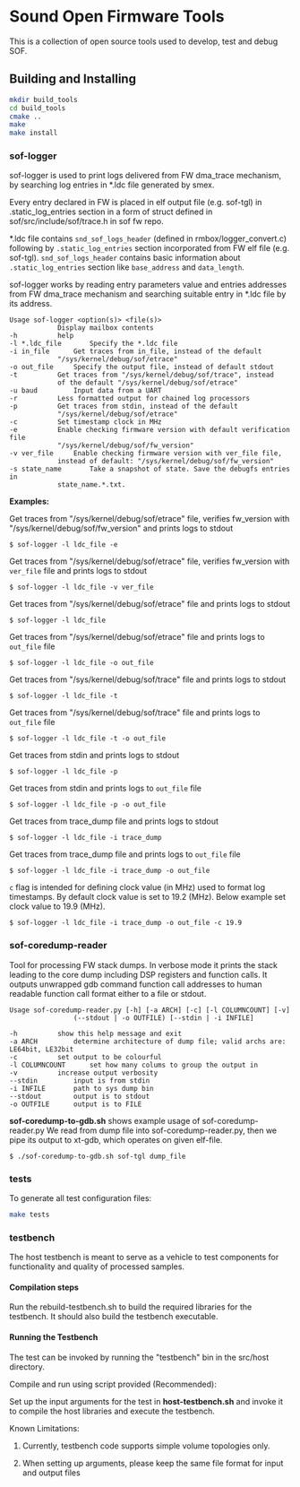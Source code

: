 # Sound Open Firmware Tools

This is a collection of open source tools used to develop, test and debug SOF.

## Building and Installing

```bash
mkdir build_tools
cd build_tools
cmake ..
make
make install
```

### sof-logger

sof-logger is used to print logs delivered from FW dma_trace mechanism, by
searching log entries in *.ldc file generated by smex.

Every entry declared in FW is placed in elf output file (e.g. sof-tgl) in
.static_log_entries section in a form of struct defined in
sof/src/include/sof/trace.h in sof fw repo.

*.ldc file contains `snd_sof_logs_header` (defined in
rmbox/logger\_convert.c) following by `.static_log_entries` section
incorporated from FW elf file (e.g. sof-tgl). `snd_sof_logs_header`
contains basic information about `.static_log_entries` section
like `base_address` and `data_length`.

sof-logger works by reading entry parameters value and entries addresses from
FW dma_trace mechanism and searching suitable entry in *.ldc file by its
address.

```
Usage sof-logger <option(s)> <file(s)>
			Display mailbox contents
-h			help
-l *.ldc_file		Specify the *.ldc file
-i in_file		Get traces from in_file, instead of the default
			"/sys/kernel/debug/sof/etrace"
-o out_file		Specify the output file, instead of default stdout
-t			Get traces from "/sys/kernel/debug/sof/trace", instead
			of the default "/sys/kernel/debug/sof/etrace"
-u baud			Input data from a UART
-r			Less formatted output for chained log processors
-p			Get traces from stdin, instead of the default
			"/sys/kernel/debug/sof/etrace"
-c			Set timestamp clock in MHz
-e			Enable checking firmware version with default verification file
			"/sys/kernel/debug/sof/fw_version"
-v ver_file		Enable checking firmware version with ver_file file,
			instead of default: "/sys/kernel/debug/sof/fw_version"
-s state_name		Take a snapshot of state. Save the debugfs entries in
			state_name.*.txt.
```

**Examples:**

Get traces from "/sys/kernel/debug/sof/etrace" file, verifies fw\_version with
"/sys/kernel/debug/sof/fw_version" and prints logs to stdout

	$ sof-logger -l ldc_file -e

Get traces from "/sys/kernel/debug/sof/etrace" file, verifies fw_version with
`ver_file` file and prints logs to stdout

	$ sof-logger -l ldc_file -v ver_file

Get traces from "/sys/kernel/debug/sof/etrace" file and prints logs to stdout

	$ sof-logger -l ldc_file

Get traces from "/sys/kernel/debug/sof/etrace" file and prints logs to
`out_file` file

	$ sof-logger -l ldc_file -o out_file

Get traces from "/sys/kernel/debug/sof/trace" file and prints logs to stdout

	$ sof-logger -l ldc_file -t

Get traces from "/sys/kernel/debug/sof/trace" file and prints logs to
`out_file` file

	$ sof-logger -l ldc_file -t -o out_file

Get traces from stdin and prints logs to stdout

	$ sof-logger -l ldc_file -p

Get traces from stdin and prints logs to `out_file` file

	$ sof-logger -l ldc_file -p -o out_file

Get traces from trace\_dump file and prints logs to stdout

	$ sof-logger -l ldc_file -i trace_dump

Get traces from trace\_dump file and prints logs to `out_file` file

	$ sof-logger -l ldc_file -i trace_dump -o out_file

`c` flag is intended for defining clock value (in MHz) used to format log
timestamps. By default clock value is set to 19.2 (MHz). Below example
set clock value to 19.9 (MHz).

	$ sof-logger -l ldc_file -i trace_dump -o out_file -c 19.9


### sof-coredump-reader

Tool for processing FW stack dumps. In verbose mode it prints the stack leading
to the core dump including DSP registers and function calls.
It outputs unwrapped gdb command function call addresses to human readable
function call format either to a file or stdout.

```
Usage sof-coredump-reader.py [-h] [-a ARCH] [-c] [-l COLUMNCOUNT] [-v]
				(--stdout | -o OUTFILE) [--stdin | -i INFILE]

-h			show this help message and exit
-a ARCH			determine architecture of dump file; valid archs are: LE64bit, LE32bit
-c			set output to be colourful
-l COLUMNCOUNT		set how many colums to group the output in
-v			increase output verbosity
--stdin			input is from stdin
-i INFILE		path to sys dump bin
--stdout		output is to stdout
-o OUTFILE		output is to FILE
```

**sof-coredump-to-gdb.sh** shows example usage of sof-coredump-reader.py
We read from dump file into sof-coredump-reader.py,
then we pipe its output to xt-gdb, which operates on given elf-file.

    $ ./sof-coredump-to-gdb.sh sof-tgl dump_file

### tests

To generate all test configuration files:

```bash
make tests
```

### testbench

The host testbench is meant to serve as a vehicle to test components for
functionality and quality of processed samples.

#### Compilation steps

Run the rebuild-testbench.sh to build the required libraries for the testbench.
It should also build the testbench executable.

#### Running the Testbench

The test can be invoked by running the "testbench" bin in the src/host
directory.

Compile and run using script provided (Recommended):

Set up the input arguments for the test in
**host-testbench.sh** and invoke it to compile the host libraries
and execute the testbench.

Known Limitations:

1. Currently, testbench code supports simple volume topologies only.

2. When setting up arguments, please keep the same file format for input and output files
